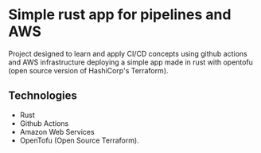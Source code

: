 # Simple rust app for pipelines and AWS

Project designed to learn and apply CI/CD concepts using github actions and AWS infrastructure deploying a simple app made in rust with opentofu (open source version of HashiCorp's Terraform).

## Technologies

- Rust
- Github Actions
- Amazon Web Services
- OpenTofu (Open Source Terraform).